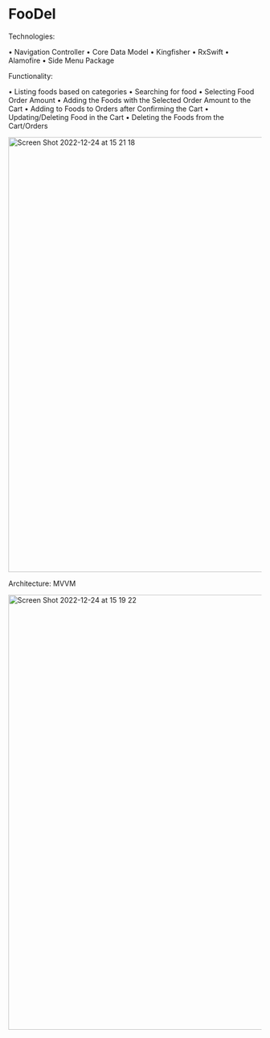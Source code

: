 # FooDel


Technologies:

• Navigation Controller
• Core Data Model
• Kingfisher
• RxSwift
• Alamofire
• Side Menu Package

Functionality:

• Listing foods based on categories
• Searching for food
• Selecting Food Order Amount
• Adding the Foods with the Selected Order Amount to the Cart
• Adding to Foods to Orders after Confirming the Cart
• Updating/Deleting Food in the Cart 
• Deleting the Foods from the Cart/Orders

<img width="865" alt="Screen Shot 2022-12-24 at 15 21 18" src="https://user-images.githubusercontent.com/110349757/209433576-4c65db4f-4db5-4878-8794-f3fb9eb04e64.png">

Architecture: MVVM

<img width="865" alt="Screen Shot 2022-12-24 at 15 19 22" src="https://user-images.githubusercontent.com/110349757/209433591-bc6e4ae2-9312-4217-bd4a-e9b13a15953f.png">
